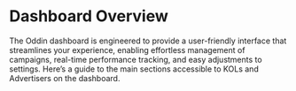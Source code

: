 # Dashboard Overview

The Oddin dashboard is engineered to provide a user-friendly interface that streamlines your experience, enabling effortless management of campaigns, real-time performance tracking, and easy adjustments to settings. Here’s a guide to the main sections accessible to KOLs and Advertisers on the dashboard.
